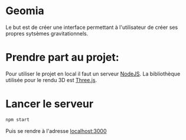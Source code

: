 # Geomia

Le but est de créer une interface permettant à l'utilisateur de créer ses propres sytsèmes gravitationnels.

# Prendre part au projet:

Pour utiliser le projet en local il faut un serveur [NodeJS](https://docs.npmjs.com/getting-started/installing-node).
La bibliothèque utilisée pour le rendu 3D est [Three.js](https://threejs.org/).

# Lancer le serveur
```bash
npm start
```
Puis se rendre à l'adresse [localhost:3000](localhost:3000)
